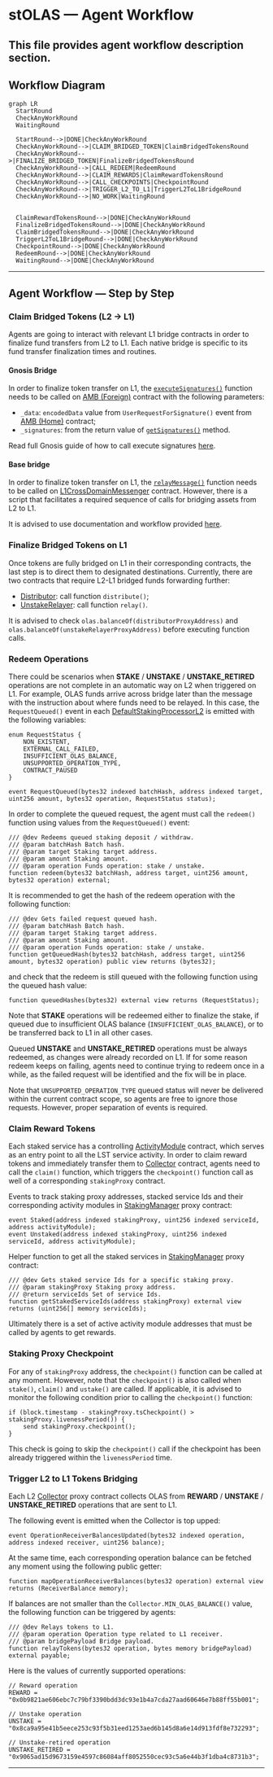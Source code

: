 # stOLAS — Agent Workflow

This file provides agent workflow description section. 
---

## Workflow Diagram

```mermaid
graph LR
  StartRound
  CheckAnyWorkRound
  WaitingRound

  StartRound-->|DONE|CheckAnyWorkRound
  CheckAnyWorkRound-->|CLAIM_BRIDGED_TOKEN|ClaimBridgedTokensRound
  CheckAnyWorkRound-->|FINALIZE_BRIDGED_TOKEN|FinalizeBridgedTokensRound
  CheckAnyWorkRound-->|CALL_REDEEM|RedeemRound
  CheckAnyWorkRound-->|CLAIM_REWARDS|ClaimRewardTokensRound
  CheckAnyWorkRound-->|CALL_CHECKPOINTS|CheckpointRound 
  CheckAnyWorkRound-->|TRIGGER_L2_TO_L1|TriggerL2ToL1BridgeRound
  CheckAnyWorkRound-->|NO_WORK|WaitingRound
  

  ClaimRewardTokensRound-->|DONE|CheckAnyWorkRound
  FinalizeBridgedTokensRound-->|DONE|CheckAnyWorkRound
  ClaimBridgedTokensRound-->|DONE|CheckAnyWorkRound
  TriggerL2ToL1BridgeRound-->|DONE|CheckAnyWorkRound
  CheckpointRound-->|DONE|CheckAnyWorkRound
  RedeemRound-->|DONE|CheckAnyWorkRound
  WaitingRound-->|DONE|CheckAnyWorkRound
```

---

## Agent Workflow — Step by Step

### Claim Bridged Tokens (L2 -> L1)

Agents are going to interact with relevant L1 bridge contracts in order to finalize fund transfers from L2 to L1.
Each native bridge is specific to its fund transfer finalization times and routines.

#### Gnosis Bridge

In order to finalize token transfer on L1, the [`executeSignatures()`](https://etherscan.io/address/0x4C36d2919e407f0Cc2Ee3c993ccF8ac26d9CE64e#writeProxyContract#F3)
function needs to be called on [AMB (Foreign)](https://docs.gnosischain.com/bridges/About%20Token%20Bridges/amb-bridge#contracts)
contract with the following parameters:
- `_data`: `encodedData` value from `UserRequestForSignature()` event from [AMB (Home)](https://gnosisscan.io/address/0x75Df5AF045d91108662D8080fD1FEFAd6aA0bb59#events) contract;
- `_signatures`: from the return value of [`getSignatures()`](https://gnosisscan.io/address/0x7d94ece17e81355326e3359115D4B02411825EdD#readContract#F2) method.

Read full Gnosis guide of how to call execute signatures [here](https://docs.gnosischain.com/bridges/About%20Token%20Bridges/amb-bridge#how-to-call-executesignatures-on-foreign-amb-ethereum).

#### Base bridge

In order to finalize token transfer on L1, the [`relayMessage()`](https://etherscan.io/address/0x866E82a600A1414e583f7F13623F1aC5d58b0Afa#writeProxyContract#F2)
function needs to be called on [L1CrossDomainMessenger](https://docs.base.org/base-chain/network-information/base-contracts#ethereum-mainnet) contract.
However, there is a script that facilitates a required sequence of calls for bridging assets from L2 to L1.

It is advised to use documentation and workflow provided [here](https://github.com/valory-xyz/l2_withdraws/tree/main?tab=readme-ov-file#base).

### Finalize Bridged Tokens on L1

Once tokens are fully bridged on L1 in their corresponding contracts, the last step is to direct them to designated destinations.
Currently, there are two contracts that require L2-L1 bridged funds forwarding further:
- [Distributor](../contracts/l1/Distributor.sol): call function `distribute()`;
- [UnstakeRelayer](../contracts/l1/UnstakeRelayer.sol): call function `relay()`.

It is advised to check `olas.balanceOf(distributorProxyAddress)` and `olas.balanceOf(unstakeRelayerProxyAddress)` before executing function calls.

### Redeem Operations

There could be scenarios when **STAKE** / **UNSTAKE** / **UNSTAKE_RETIRED** operations are not complete in an automatic way on L2 when triggered on L1.
For example, OLAS funds arrive across bridge later than the message with the instruction about where funds need to be relayed.
In this case, the `RequestQueued()` event in each [DefaultStakingProcessorL2](../contracts/l2/bridging/DefaultStakingProcessorL2.sol)
is emitted with the following variables:

```solidity
enum RequestStatus {
    NON_EXISTENT,
    EXTERNAL_CALL_FAILED,
    INSUFFICIENT_OLAS_BALANCE,
    UNSUPPORTED_OPERATION_TYPE,
    CONTRACT_PAUSED
}

event RequestQueued(bytes32 indexed batchHash, address indexed target, uint256 amount, bytes32 operation, RequestStatus status);
```

In order to complete the queued request, the agent must call the `redeem()` function using values from the `RequestQueued()` event:
```solidity
/// @dev Redeems queued staking deposit / withdraw.
/// @param batchHash Batch hash.
/// @param target Staking target address.
/// @param amount Staking amount.
/// @param operation Funds operation: stake / unstake.
function redeem(bytes32 batchHash, address target, uint256 amount, bytes32 operation) external;
```

It is recommended to get the hash of the redeem operation with the following function:
```solidity
/// @dev Gets failed request queued hash.
/// @param batchHash Batch hash.
/// @param target Staking target address.
/// @param amount Staking amount.
/// @param operation Funds operation: stake / unstake.
function getQueuedHash(bytes32 batchHash, address target, uint256 amount, bytes32 operation) public view returns (bytes32);
```

and check that the redeem is still queued with the following function using the queued hash value:
```solidity
function queuedHashes(bytes32) external view returns (RequestStatus);
```

Note that **STAKE** operations will be redeemed either to finalize the stake, if queued due to insufficient OLAS balance
(`INSUFFICIENT_OLAS_BALANCE`), or to be transferred back to L1 in all other cases.

Queued **UNSTAKE** and **UNSTAKE_RETIRED** operations must be always redeemed, as changes were already recorded on L1.
If for some reason redeem keeps on failing, agents need to continue trying to redeem once in a while, as the failed request
will be identified and the fix will be in place.

Note that `UNSUPPORTED_OPERATION_TYPE` queued status will never be delivered within the current contract scope,
so agents are free to ignore those requests. However, proper separation of events is required.

### Claim Reward Tokens

Each staked service has a controlling [ActivityModule](../contracts/l2/ActivityModule.sol) contract, which serves as an entry point
to all the LST service activity. In order to claim reward tokens and immediately transfer them to [Collector](../contracts/l2/Collector.sol)
contract, agents need to call the `claim()` function, which triggers the `checkpoint()` function call as well of a corresponding `stakingProxy` contract.

Events to track staking proxy addresses, stacked service Ids and their corresponding activity modules in [StakingManager](../contracts/l2/StakingManager.sol) proxy contract:
```solidity
event Staked(address indexed stakingProxy, uint256 indexed serviceId, address activityModule);
event Unstaked(address indexed stakingProxy, uint256 indexed serviceId, address activityModule);
```

Helper function to get all the staked services in [StakingManager](../contracts/l2/StakingManager.sol) proxy contract:
```solidity
/// @dev Gets staked service Ids for a specific staking proxy.
/// @param stakingProxy Staking proxy address.
/// @return serviceIds Set of service Ids.
function getStakedServiceIds(address stakingProxy) external view returns (uint256[] memory serviceIds);
```

Ultimately there is a set of active activity module addresses that must be called by agents to get rewards.

### Staking Proxy Checkpoint

For any of `stakingProxy` address, the `checkpoint()` function can be called at any moment. However, note that the `checkpoint()`
is also called when `stake()`, `claim()` and `ustake()` are called. If applicable, it is advised to monitor the following condition
prior to calling the `checkpoint()` function:
```
if (block.timestamp - stakingProxy.tsCheckpoint() > stakingProxy.livenessPeriod()) {
    send stakingProxy.checkpoint();
}
```

This check is going to skip the `checkpoint()` call if the checkpoint has been already triggered within the `livenessPeriod` time.

### Trigger L2 to L1 Tokens Bridging

Each L2 [Collector](../contracts/l2/Collector.sol) proxy contract collects OLAS from **REWARD** / **UNSTAKE** / **UNSTAKE_RETIRED**
operations that are sent to L1.

The following event is emitted when the Collector is top upped:
```solidity
event OperationReceiverBalancesUpdated(bytes32 indexed operation, address indexed receiver, uint256 balance);
```

At the same time, each corresponding operation balance can be fetched any moment using the following public getter:
```solidity
function mapOperationReceiverBalances(bytes32 operation) external view returns (ReceiverBalance memory);
```

If balances are not smaller than the `Collector.MIN_OLAS_BALANCE()` value, the following function can be triggered by agents:
```solidity
/// @dev Relays tokens to L1.
/// @param operation Operation type related to L1 receiver.
/// @param bridgePayload Bridge payload.
function relayTokens(bytes32 operation, bytes memory bridgePayload) external payable;
```

Here is the values of currently supported operations:
```
// Reward operation
REWARD = "0x0b9821ae606ebc7c79bf3390bdd3dc93e1b4a7cda27aad60646e7b88ff55b001";

// Unstake operation
UNSTAKE = "0x8ca9a95e41b5eece253c93f5b31eed1253aed6b145d8a6e14d913fdf8e732293";

// Unstake-retired operation
UNSTAKE_RETIRED = "0x9065ad15d9673159e4597c86084aff8052550cec93c5a6e44b3f1dba4c8731b3";
```

---
